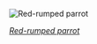 
![Red-rumped parrot](https://upload.wikimedia.org/wikipedia/commons/thumb/0/0e/Psephotus_haematonotus_male_-_Cornwallis_Rd.jpg/450px-Psephotus_haematonotus_male_-_Cornwallis_Rd.jpg)

*[Red-rumped parrot](https://wikipedia.org/wiki/File:Psephotus_haematonotus_male_-_Cornwallis_Rd.jpg)*
